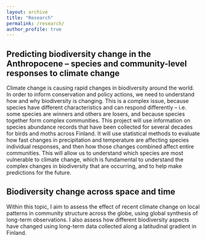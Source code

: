 ```yaml
---
layout: archive
title: "Research"
permalink: /research/
author_profile: true
---
```



## **Predicting biodiversity change in the Anthropocene – species and community-level responses to climate change**
Climate change is causing rapid changes in biodiversity around the world. In order to inform conservation and policy actions, we need to understand how and why
biodiversity is changing. This is a complex issue, because species have different characteristics and can respond differently – i.e. some species are winners and others
are losers, and because species together form complex communities. This project will use information on species abundance records that have been collected for several
decades for birds and moths across Finland. It will use statistical methods to evaluate how fast changes in precipitation and temperature are affecting species
individual responses, and then how those changes combined affect entire communities. This will allow us to understand which species are most vulnerable to climate
change, which is fundamental to understand the complex changes in biodiversity that are occurring, and to help make predictions for the future.



## **Biodiversity change across space and time**
Within this topic, I aim to assess the effect of recent climate change on local patterns in community structure across the globe, using global synthesis of 
long-term observations. I also assess how different biodiversity aspects have changed using long-term data collected along a latitudinal gradient in Finland.





